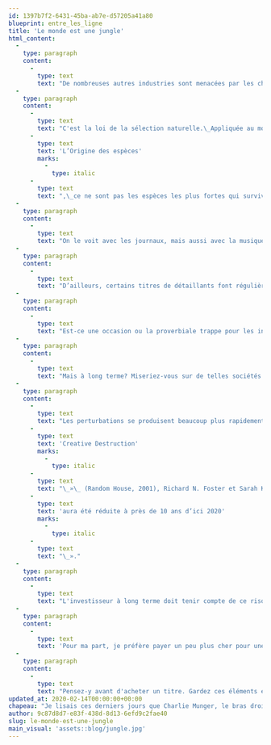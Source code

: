```yaml
---
id: 1397b7f2-6431-45ba-ab7e-d57205a41a80
blueprint: entre_les_ligne
title: 'Le monde est une jungle'
html_content:
  -
    type: paragraph
    content:
      -
        type: text
        text: "De nombreuses autres industries sont menacées par les changements technologiques ou sociétaux. Certaines entreprises réussiront à s'adapter, nombre d’autres disparaîtront tôt ou tard."
  -
    type: paragraph
    content:
      -
        type: text
        text: "C'est la loi de la sélection naturelle.\_Appliquée au monde économique, on peut la résumer ainsi : «\_le monde est en constante mutation et bien peu d’entreprises sont capables de survivre à long terme à de tels changements\_». Ce phénomène est identique à celui que révèle l’observation des espèces animales. Selon Charles Darwin dans "
      -
        type: text
        text: 'L’Origine des espèces'
        marks:
          -
            type: italic
      -
        type: text
        text: ",\_ce ne sont pas les espèces les plus fortes qui survivent, ni les plus intelligentes, mais celles qui sont les plus aptes à s’adapter au changement."
  -
    type: paragraph
    content:
      -
        type: text
        text: "On le voit avec les journaux, mais aussi avec la musique, les détaillants traditionnels et les centres commerciaux. Quelles seront les prochaines victimes des changements technologiques? Le pétrole? L'industrie automobile traditionnelle?"
  -
    type: paragraph
    content:
      -
        type: text
        text: "D’ailleurs, certains titres de détaillants font régulièrement leur apparition dans les tris que nous effectuons pour tenter de dénicher des aubaines. Des titres de sociétés telles que Macy's, qui s'échange à moins de 7,0 fois les bénéfices prévus, Bed Bath & Beyond (9,7 fois) ou Canadian Tire (10,3 fois), s'échangent à des ratios nettement inférieurs à ceux des marchés."
  -
    type: paragraph
    content:
      -
        type: text
        text: "Est-ce une occasion ou la proverbiale trappe pour les investisseurs «\_valeur\_»? Difficile à dire à court terme. De telles évaluations peuvent se traduire par des rebonds importants et rapides en Bourse."
  -
    type: paragraph
    content:
      -
        type: text
        text: "Mais à long terme? Miseriez-vous sur de telles sociétés pour les 10 prochaines années, sachant qu'elles font face à d’énormes vents contraires? Ces entreprises pourront-elles s'adapter aux changements de fond qui poussent de plus en plus les consommateurs à magasiner en ligne? Comme les journaux, les détaillants traditionnels qui veulent s'adapter et faire le saut en ligne ont souvent trop à perdre en délaissant leur modèle traditionnel. Ils tergiversent et remettent à plus tard, jusqu'au point de non-retour..."
  -
    type: paragraph
    content:
      -
        type: text
        text: "Les perturbations se produisent beaucoup plus rapidement que dans le passé et le rythme risque de s'accélérer.\_Dans leur livre «\_"
      -
        type: text
        text: 'Creative Destruction'
        marks:
          -
            type: italic
      -
        type: text
        text: "\_»\_ (Random House, 2001), Richard N. Foster et Sarah Kaplan démontrent que la durée de vie moyenne d’une société faisant partie du S&P 500 est passée de 25 à 35 ans dans les années 1950 à près de 15 ans en 2001. Selon eux, on peut prévoir que cette durée «\_"
      -
        type: text
        text: 'aura été réduite à près de 10 ans d’ici 2020'
        marks:
          -
            type: italic
      -
        type: text
        text: "\_»."
  -
    type: paragraph
    content:
      -
        type: text
        text: "L'investisseur à long terme doit tenir compte de ce risque de perturbation dans ses analyses. Le titre d'une société qui s'échange à 10 fois les bénéfices est peut-être une belle aubaine, mais il y a aussi de fortes chances pour que ce soit celui d'une société en déclin irréversible – une trappe pour l’investisseur."
  -
    type: paragraph
    content:
      -
        type: text
        text: 'Pour ma part, je préfère payer un peu plus cher pour une entreprise de qualité aux perspectives de croissance favorables et dont le modèle devrait perdurer.'
  -
    type: paragraph
    content:
      -
        type: text
        text: "Pensez-y avant d'acheter un titre. Gardez ces éléments en tête lorsque vous suivez les sociétés de votre portefeuille. Leurs dirigeants sont-ils proactifs face aux changements qui les guettent? Investissent-ils suffisamment en technologie?"
updated_at: 2020-02-14T00:00:00+00:00
chapeau: "Je lisais ces derniers jours que Charlie Munger, le bras droit de Warren Buffett, a dit que les journaux américains n'avaient pas d’avenir.\_Voici ce qu'il a déclaré lors de l'assemblée annuelle des actionnaires de Daily Journal Corp., le 12 février 2020\_:\_«\_L’évolution technologique détruit les journaux quotidiens en Amérique. Les revenus disparaissent alors que les dépenses restent et ils sont tous en train de mourir.\_»"
author: 9c87d8d7-e83f-438d-8d13-6efd9c2fae40
slug: le-monde-est-une-jungle
main_visual: 'assets::blog/jungle.jpg'
---
```

